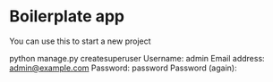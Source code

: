 # Boilerplate app
You can use this to start a new project

python manage.py createsuperuser
Username: admin
Email address: admin@example.com
Password: password
Password (again):
